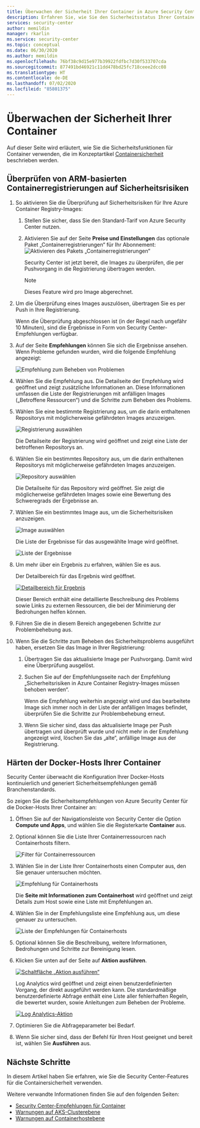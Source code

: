 ```yaml
---
title: Überwachen der Sicherheit Ihrer Container in Azure Security Center
description: Erfahren Sie, wie Sie den Sicherheitsstatus Ihrer Container über Azure Security Center überprüfen.
services: security-center
author: memildin
manager: rkarlin
ms.service: security-center
ms.topic: conceptual
ms.date: 06/30/2020
ms.author: memildin
ms.openlocfilehash: 76bf38c9d15e977b39922fdfbc7d30f533707cda
ms.sourcegitcommit: 877491bd46921c11dd478bd25fc718ceee2dcc08
ms.translationtype: HT
ms.contentlocale: de-DE
ms.lasthandoff: 07/02/2020
ms.locfileid: "85801375"
---
```

# <a name="monitor-the-security-of-your-containers"></a>Überwachen der Sicherheit Ihrer Container

Auf dieser Seite wird erläutert, wie Sie die Sicherheitsfunktionen für Container verwenden, die im Konzeptartikel [Containersicherheit](container-security.md) beschrieben werden.


## <a name="scanning-your-arm-based-container-registries-for-vulnerabilities"></a>Überprüfen von ARM-basierten Containerregistrierungen auf Sicherheitsrisiken 

1. So aktivieren Sie die Überprüfung auf Sicherheitsrisiken für Ihre Azure Container Registry-Images:

    1. Stellen Sie sicher, dass Sie den Standard-Tarif von Azure Security Center nutzen.

    1. Aktivieren Sie auf der Seite **Preise und Einstellungen** das optionale Paket „Containerregistrierungen“ für Ihr Abonnement: ![Aktivieren des Pakets „Containerregistrierungen“](media/monitor-container-security/enabling-container-registries-bundle.png)

        Security Center ist jetzt bereit, die Images zu überprüfen, die per Pushvorgang in die Registrierung übertragen werden. 

        >[!NOTE]
        >Dieses Feature wird pro Image abgerechnet.


1. Um die Überprüfung eines Images auszulösen, übertragen Sie es per Push in Ihre Registrierung. 

    Wenn die Überprüfung abgeschlossen ist (in der Regel nach ungefähr 10 Minuten), sind die Ergebnisse in Form von Security Center-Empfehlungen verfügbar.
    

1. Auf der Seite **Empfehlungen** können Sie sich die Ergebnisse ansehen. Wenn Probleme gefunden wurden, wird die folgende Empfehlung angezeigt:

    ![Empfehlung zum Beheben von Problemen ](media/monitor-container-security/acr-finding.png)


1. Wählen Sie die Empfehlung aus. 
    Die Detailseite der Empfehlung wird geöffnet und zeigt zusätzliche Informationen an. Diese Informationen umfassen die Liste der Registrierungen mit anfälligen Images („Betroffene Ressourcen“) und die Schritte zum Beheben des Problems. 

1. Wählen Sie eine bestimmte Registrierung aus, um die darin enthaltenen Repositorys mit möglicherweise gefährdeten Images anzuzeigen.

    ![Registrierung auswählen](media/monitor-container-security/acr-finding-select-registry.png)

    Die Detailseite der Registrierung wird geöffnet und zeigt eine Liste der betroffenen Repositorys an.

1. Wählen Sie ein bestimmtes Repository aus, um die darin enthaltenen Repositorys mit möglicherweise gefährdeten Images anzuzeigen.

    ![Repository auswählen](media/monitor-container-security/acr-finding-select-repository.png)

    Die Detailseite für das Repository wird geöffnet. Sie zeigt die möglicherweise gefährdeten Images sowie eine Bewertung des Schweregrads der Ergebnisse an.

1. Wählen Sie ein bestimmtes Image aus, um die Sicherheitsrisiken anzuzeigen.

    ![Image auswählen](media/monitor-container-security/acr-finding-select-image.png)

    Die Liste der Ergebnisse für das ausgewählte Image wird geöffnet.

    ![Liste der Ergebnisse](media/monitor-container-security/acr-findings.png)

1. Um mehr über ein Ergebnis zu erfahren, wählen Sie es aus. 

    Der Detailbereich für das Ergebnis wird geöffnet.

    [![Detailbereich für Ergebnis](media/monitor-container-security/acr-finding-details-pane.png)](media/monitor-container-security/acr-finding-details-pane.png#lightbox)

    Dieser Bereich enthält eine detaillierte Beschreibung des Problems sowie Links zu externen Ressourcen, die bei der Minimierung der Bedrohungen helfen können.

1. Führen Sie die in diesem Bereich angegebenen Schritte zur Problembehebung aus.

1. Wenn Sie die Schritte zum Beheben des Sicherheitsproblems ausgeführt haben, ersetzen Sie das Image in Ihrer Registrierung:

    1. Übertragen Sie das aktualisierte Image per Pushvorgang. Damit wird eine Überprüfung ausgelöst. 
    
    1. Suchen Sie auf der Empfehlungsseite nach der Empfehlung „Sicherheitsrisiken in Azure Container Registry-Images müssen behoben werden“. 
    
        Wenn die Empfehlung weiterhin angezeigt wird und das bearbeitete Image sich immer noch in der Liste der anfälligen Images befindet, überprüfen Sie die Schritte zur Problembehebung erneut.

    1. Wenn Sie sicher sind, dass das aktualisierte Image per Push übertragen und überprüft wurde und nicht mehr in der Empfehlung angezeigt wird, löschen Sie das „alte“, anfällige Image aus der Registrierung.


## <a name="hardening-your-containers-docker-hosts"></a>Härten der Docker-Hosts Ihrer Container

Security Center überwacht die Konfiguration Ihrer Docker-Hosts kontinuierlich und generiert Sicherheitsempfehlungen gemäß Branchenstandards.

So zeigen Sie die Sicherheitsempfehlungen von Azure Security Center für die Docker-Hosts Ihrer Container an:

1. Öffnen Sie auf der Navigationsleiste von Security Center die Option **Compute und Apps**, und wählen Sie die Registerkarte **Container** aus.

1. Optional können Sie die Liste Ihrer Containerressourcen nach Containerhosts filtern.

    ![Filter für Containerressourcen](media/monitor-container-security/container-resources-filter.png)

1. Wählen Sie in der Liste Ihrer Containerhosts einen Computer aus, den Sie genauer untersuchen möchten.

    ![Empfehlung für Containerhosts](media/monitor-container-security/container-resources-filtered-to-hosts.png)

    Die **Seite mit Informationen zum Containerhost** wird geöffnet und zeigt Details zum Host sowie eine Liste mit Empfehlungen an.

1. Wählen Sie in der Empfehlungsliste eine Empfehlung aus, um diese genauer zu untersuchen.

    ![Liste der Empfehlungen für Containerhosts](media/monitor-container-security/container-host-rec.png)

1. Optional können Sie die Beschreibung, weitere Informationen, Bedrohungen und Schritte zur Bereinigung lesen. 

1. Klicken Sie unten auf der Seite auf **Aktion ausführen**.

    [![Schaltfläche „Aktion ausführen“](media/monitor-container-security/host-security-take-action-button.png)](media/monitor-container-security/host-security-take-action.png#lightbox)

    Log Analytics wird geöffnet und zeigt einen benutzerdefinierten Vorgang, der direkt ausgeführt werden kann. Die standardmäßige benutzerdefinierte Abfrage enthält eine Liste aller fehlerhaften Regeln, die bewertet wurden, sowie Anleitungen zum Beheben der Probleme.

    [![Log Analytics-Aktion](media/monitor-container-security/log-analytics-for-action-small.png)](media/monitor-container-security/log-analytics-for-action.png#lightbox)

1. Optimieren Sie die Abfrageparameter bei Bedarf.

1. Wenn Sie sicher sind, dass der Befehl für Ihren Host geeignet und bereit ist, wählen Sie **Ausführen** aus.



## <a name="next-steps"></a>Nächste Schritte

In diesem Artikel haben Sie erfahren, wie Sie die Security Center-Features für die Containersicherheit verwenden. 

Weitere verwandte Informationen finden Sie auf den folgenden Seiten: 

- [Security Center-Empfehlungen für Container](recommendations-reference.md#recs-containers)
- [Warnungen auf AKS-Clusterebene](alerts-reference.md#alerts-akscluster)
- [Warnungen auf Containerhostebene](alerts-reference.md#alerts-containerhost)
